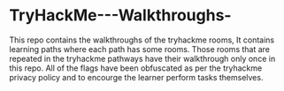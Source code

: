 # TryHackMe---Walkthroughs-
This repo contains the walkthroughs of the tryhackme rooms, It contains learning paths where each path has some rooms. Those rooms that are repeated in the tryhackme pathways have their walkthrough only once in this repo. All of the flags have been obfuscated as per the tryhackme privacy policy and to encourge the learner perform tasks themselves.
